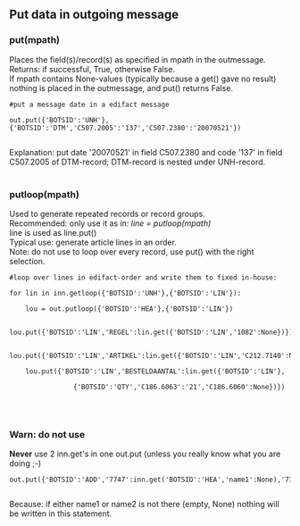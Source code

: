 ## Put data in outgoing message ##

### put(mpath) ###
Places the field(s)/record(s) as specified in mpath in the outmessage.<br>
Returns: if successful, True, otherwise False.<br>
If mpath contains None-values (typically because a get() gave no result) nothing is placed in the outmessage, and put() returns False.<br>
<pre><code>#put a message date in a edifact message<br>
out.put({'BOTSID':'UNH'},{'BOTSID':'DTM','C507.2005':'137','C507.2380':'20070521'}) <br>
</code></pre>
Explanation: put date '20070521' in field C507.2380 and code '137' in field C507.2005 of DTM-record; DTM-record is nested under UNH-record.<br>
<br>
<h3>putloop(mpath)</h3>
Used to generate repeated records or record groups.<br>
Recommended: only use it as in:  <i>line = putloop(mpath)</i><br>
line is used as line.put()<br>
Typical use: generate article lines in an order.<br>
Note: do not use to loop over every record, use put() with the right selection.<br>
<pre><code>#loop over lines in edifact-order and write them to fixed in-house:<br>
for lin in inn.getloop({'BOTSID':'UNH'},{'BOTSID':'LIN'}):<br>
    lou = out.putloop({'BOTSID':'HEA'},{'BOTSID':'LIN'})<br>
    lou.put({'BOTSID':'LIN','REGEL':lin.get({'BOTSID':'LIN','1082':None})})<br>
    lou.put({'BOTSID':'LIN','ARTIKEL':lin.get({'BOTSID':'LIN','C212.7140':None})})<br>
    lou.put({'BOTSID':'LIN','BESTELDAANTAL':lin.get({'BOTSID':'LIN'},<br>
				{'BOTSID':'QTY','C186.6063':'21','C186.6060':None})})<br>
</code></pre>

<br>
<h3>Warn: do not use</h3>
<b>Never</b> use 2 inn.get's in one out.put (unless you really know what you are doing ;-)<br>
<pre><code>out.put({'BOTSID':'ADD','7747':inn.get('BOTSID':'HEA','name1':None),'7749':inn.get('BOTSID':'HEA','name2':None)})} <br>
</code></pre>
Because: if either name1 or name2 is not there (empty, None) nothing will be written in this statement.